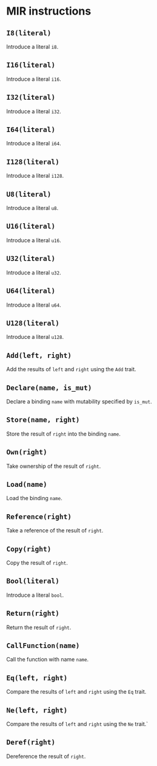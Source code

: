 # MIR instructions

## `I8(literal)`
Introduce a literal `i8`.
## `I16(literal)`
Introduce a literal `i16`.
## `I32(literal)`
Introduce a literal `i32`.
## `I64(literal)`
Introduce a literal `i64`.
## `I128(literal)`
Introduce a literal `i128`.
## `U8(literal)`
Introduce a literal `u8`.
## `U16(literal)`
Introduce a literal `u16`.
## `U32(literal)`
Introduce a literal `u32`.
## `U64(literal)`
Introduce a literal `u64`.
## `U128(literal)`
Introduce a literal `u128`.
## `Add(left, right)`
Add the results of `left` and `right` using the `Add` trait.
## `Declare(name, is_mut)`
Declare a binding `name` with mutability specified by `is_mut`.
## `Store(name, right)`
Store the result of `right` into the binding `name`.
## `Own(right)`
Take ownership of the result of `right`.
## `Load(name)`
Load the binding `name`.
## `Reference(right)`
Take a reference of the result of `right`.
## `Copy(right)`
Copy the result of `right`.
## `Bool(literal)`
Introduce a literal `bool`.
## `Return(right)`
Return the result of `right`.
## `CallFunction(name)`
Call the function with name `name`.
## `Eq(left, right)`
Compare the results of `left` and `right` using the `Eq` trait.
## `Ne(left, right)`
Compare the results of `left` and `right` using the `Ne` trait.`
## `Deref(right)`
Dereference the result of `right`.